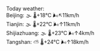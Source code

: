 Today weather:  
Beijing: 🌫  🌡️+18°C 🌬️↖11km/h  
Tianjin: 🌫  🌡️+22°C 🌬️↑11km/h  
Shijiazhuang: 🌫  🌡️+23°C 🌬️↑4km/h  
Tangshan: ⛅️  🌡️+24°C 🌬️↑18km/h  
